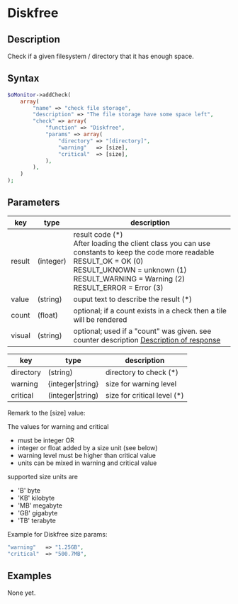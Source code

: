 # Diskfree #

## Description ##

Check if a given filesystem / directory that it has enough space.

## Syntax ##

```php
$oMonitor->addCheck(
    array(
        "name" => "check file storage",
        "description" => "The file storage have some space left",
        "check" => array(
            "function" => "Diskfree",
            "params" => array(
                "directory" => "[directory]",
                "warning"   => [size],
                "critical"  => [size],
            ),
        ),
    )
);
```

## Parameters ##

| key        | type     | description |
|---         |---       |---
|result      |(integer) | result code <span class="required">(*)</span><br>After loading the client class you can use constants to keep the code more readable<br>RESULT_OK = OK (0)<br>RESULT_UKNOWN = unknown (1)<br>RESULT_WARNING = Warning (2) <br>RESULT_ERROR = Error (3) |
|value       |(string)  | ouput text to describe the result <span class="required">(*)</span> |
|count       |(float)   | optional; if a count exists in a check then a tile will be rendered |
|visual      |(string)  | optional; used if a "count" was given. see counter description [Description of response](../../../20_Client/20_Description_of_response.md)|

| key      | type     | description |
|---       |---       |---
|directory |(string)  | directory to check  <span class="required">(*)</span>
|warning   |{integer\|string} | size for warning level
|critical  |(integer\|string) | size for critical level <span class="required">(*)</span>

Remark to the [size] value:

The values for warning and critical

- must be integer OR
- integer or float added by a size unit (see below)
- warning level must be higher than critical value
- units can be mixed in warning and critical value

supported size units are 

- 'B' byte
- 'KB' kilobyte
- 'MB' megabyte
- 'GB' gigabyte
- 'TB' terabyte

Example for Diskfree size params:

```php
"warning"   => "1.25GB",
"critical"  => "500.7MB",
```

## Examples ##

None yet.
